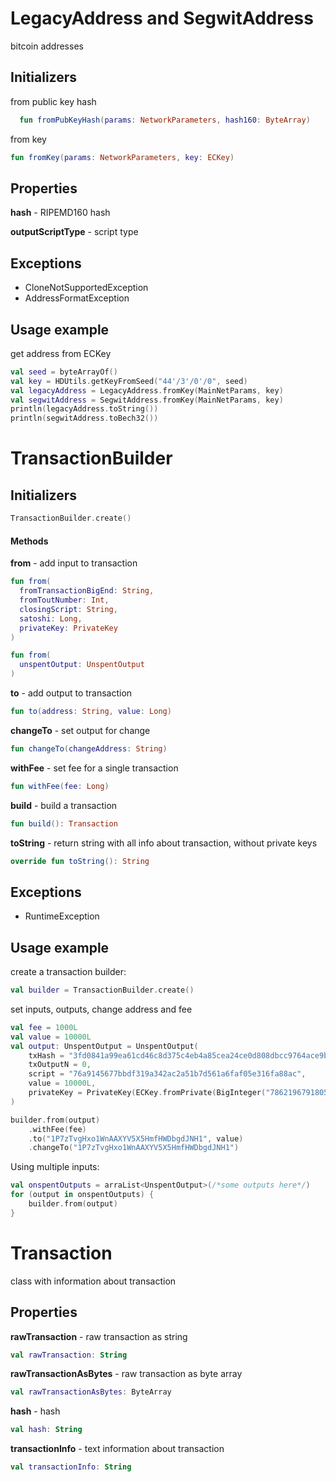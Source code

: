 # LegacyAddress and SegwitAddress

bitcoin addresses

## Initializers

from public key hash
```kotlin 
  fun fromPubKeyHash(params: NetworkParameters, hash160: ByteArray)
```

from key 
```kotlin
fun fromKey(params: NetworkParameters, key: ECKey)
```

## Properties

**hash** - RIPEMD160 hash

**outputScriptType** - script type

## Exceptions
* CloneNotSupportedException
* AddressFormatException

## Usage example
get address from ECKey
```kotlin
val seed = byteArrayOf()
val key = HDUtils.getKeyFromSeed("44'/3'/0'/0", seed)
val legacyAddress = LegacyAddress.fromKey(MainNetParams, key)
val segwitAddress = SegwitAddress.fromKey(MainNetParams, key)
println(legacyAddress.toString())
println(segwitAddress.toBech32())
```

# TransactionBuilder
## Initializers

```kotlin
TransactionBuilder.create()
```

#### Methods

**from** - add input to transaction
```kotlin
fun from(
  fromTransactionBigEnd: String,
  fromToutNumber: Int,
  closingScript: String,
  satoshi: Long,
  privateKey: PrivateKey
)
```
```kotlin
fun from(
  unspentOutput: UnspentOutput
)
```

**to** - add output to transaction
```kotlin
fun to(address: String, value: Long)
```

**changeTo** - set output for change
```kotlin
fun changeTo(changeAddress: String)
```
**withFee** - set fee for a single transaction
```kotlin 
fun withFee(fee: Long)
```

**build** - build a transaction
```kotlin
fun build(): Transaction
```

**toString** - return string with all info about transaction, without private keys
```kotlin
override fun toString(): String
```
## Exceptions
* RuntimeException
    
## Usage example


create a transaction builder:
```kotlin 
val builder = TransactionBuilder.create()
```
set inputs, outputs, change address and fee
```kotlin 
val fee = 1000L
val value = 10000L
val output: UnspentOutput = UnspentOutput(
    txHash = "3fd0841a99ea61cd46c8d375c4eb4a85cea24ce0d808dbcc9764ace9b2a57ade",
    txOutputN = 0,
    script = "76a9145677bbdf319a342ac2a51b7d561a6faf05e316fa88ac",
    value = 10000L,
    privateKey = PrivateKey(ECKey.fromPrivate(BigInteger("78621967918052147416620238406219140484586232493349584411343239335111139143052")))
)

builder.from(output)
	.withFee(fee)
	.to("1P7zTvgHxo1WnAAXYV5X5HmfHWDbgdJNH1", value)
	.changeTo("1P7zTvgHxo1WnAAXYV5X5HmfHWDbgdJNH1")
```
Using multiple inputs:
```kotlin 
val onspentOutputs = arraList<UnspentOutput>(/*some outputs here*/)
for (output in onspentOutputs) {
	builder.from(output)
}
```

# Transaction
class with information about transaction

## Properties
**rawTransaction** - raw transaction as string
```kotlin
val rawTransaction: String
```

**rawTransactionAsBytes** - raw transaction as byte array
```kotlin
val rawTransactionAsBytes: ByteArray
```

**hash** - hash
```kotlin
val hash: String
```

**transactionInfo** - text information about transaction
```kotlin
val transactionInfo: String
```
